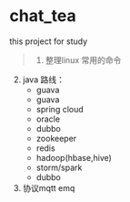 # chat_tea
this project for study
> 1. 整理linux 常用的命令
  2. java 路线： 
       + guava
       + guava
       + spring cloud
       + oracle
       + dubbo
       + zookeeper
       + redis
       + hadoop(hbase,hive)
       + storm/spark
       + dubbo
  3. 协议mqtt emq
